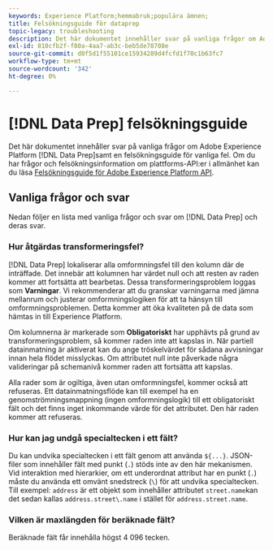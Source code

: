 ```yaml
---
keywords: Experience Platform;hemmabruk;populära ämnen;
title: Felsökningsguide för dataprep
topic-legacy: troubleshooting
description: Det här dokumentet innehåller svar på vanliga frågor om Adobe Experience Platform Data Prep.
exl-id: 810cfb2f-f80a-4aa7-ab3c-beb5de78708e
source-git-commit: d0f5d1f55101ce15934289d4fcfd1f70c1b63fc7
workflow-type: tm+mt
source-wordcount: '342'
ht-degree: 0%

---
```


# [!DNL Data Prep] felsökningsguide

Det här dokumentet innehåller svar på vanliga frågor om Adobe Experience Platform [!DNL Data Prep]samt en felsökningsguide för vanliga fel. Om du har frågor och felsökningsinformation om plattforms-API:er i allmänhet kan du läsa [Felsökningsguide för Adobe Experience Platform API](../landing/troubleshooting.md).

## Vanliga frågor och svar 

Nedan följer en lista med vanliga frågor och svar om [!DNL Data Prep] och deras svar.

### Hur åtgärdas transformeringsfel?

[!DNL Data Prep] lokaliserar alla omformningsfel till den kolumn där de inträffade. Det innebär att kolumnen har värdet null och att resten av raden kommer att fortsätta att bearbetas. Dessa transformeringsproblem loggas som **Varningar**. Vi rekommenderar att du granskar varningarna med jämna mellanrum och justerar omformningslogiken för att ta hänsyn till omformningsproblemen. Detta kommer att öka kvaliteten på de data som hämtas in till Experience Platform.

Om kolumnerna är markerade som **Obligatoriskt** har upphävts på grund av transformeringsproblem, så kommer raden inte att kapslas in. När partiell datainmatning är aktiverat kan du ange tröskelvärdet för sådana avvisningar innan hela flödet misslyckas. Om attributet null inte påverkade några valideringar på schemanivå kommer raden att fortsätta att kapslas.

Alla rader som är ogiltiga, även utan omformningsfel, kommer också att refuseras. Ett datainmatningsflöde kan till exempel ha en genomströmningsmappning (ingen omformningslogik) till ett obligatoriskt fält och det finns inget inkommande värde för det attributet. Den här raden kommer att refuseras.

### Hur kan jag undgå specialtecken i ett fält?

Du kan undvika specialtecken i ett fält genom att använda `${...}`. JSON-filer som innehåller fält med punkt (`.`) stöds inte av den här mekanismen. Vid interaktion med hierarkier, om ett underordnat attribut har en punkt (`.`) måste du använda ett omvänt snedstreck (`\`) för att undvika specialtecken. Till exempel: `address` är ett objekt som innehåller attributet `street.name`kan det sedan kallas `address.street\.name` i stället för `address.street.name`.

### Vilken är maxlängden för beräknade fält?

Beräknade fält får innehålla högst 4 096 tecken.